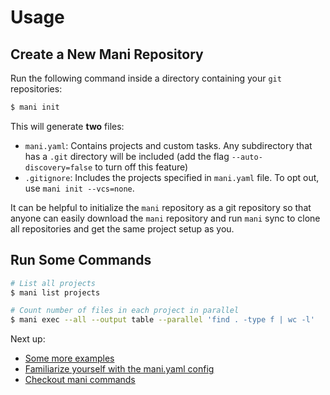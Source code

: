 # Usage

## Create a New Mani Repository

Run the following command inside a directory containing your `git` repositories:

```bash
$ mani init
```

This will generate **two** files:

- `mani.yaml`: Contains projects and custom tasks. Any subdirectory that has a `.git` directory will be included (add the flag `--auto-discovery=false` to turn off this feature)
- `.gitignore`: Includes the projects specified in `mani.yaml` file. To opt out, use `mani init --vcs=none`.

It can be helpful to initialize the `mani` repository as a git repository so that anyone can easily download the `mani` repository and run `mani` sync to clone all repositories and get the same project setup as you.

## Run Some Commands

```bash
# List all projects
$ mani list projects

# Count number of files in each project in parallel
$ mani exec --all --output table --parallel 'find . -type f | wc -l'
```

Next up:

- [Some more examples](/examples)
- [Familiarize yourself with the mani.yaml config](/config)
- [Checkout mani commands](/commands)
